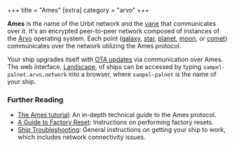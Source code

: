 +++
title = "Ames"
[extra]
category = "arvo"
+++

**Ames** is the name of the Urbit network and the [vane](/reference/glossary/vane) that communicates over it. It's an encrypted peer-to-peer network composed of instances of the [Arvo](/reference/glossary/arvo) operating system. Each point ([galaxy](/reference/glossary/galaxy), [star](/reference/glossary/star), [planet](/reference/glossary/planet), [moon](/reference/glossary/moon), or [comet](/reference/glossary/comet)) communicates over the network utilizing the Ames protocol.

Your ship upgrades itself with [OTA updates](/reference/glossary/ota-updates) via communication over Ames. The web interface, [Landscape](/reference/glossary/landscape), of ships can be accessed by typing `sampel-palnet.arvo.network` into a browser, where `sampel-palnet` is the name of your ship.

### Further Reading

- [The Ames tutorial](/reference/arvo/ames/ames): An in-depth technical guide to the Ames protocol.
- [A Guide to Factory Reset](https://urbit.org/using/id/guide-to-resets): Instructions on
  performing factory resets.
- [Ship Troubleshooting](https://urbit.org/using/os/ship-troubleshooting): General instructions on getting your ship to work, which includes network connectivity issues.
